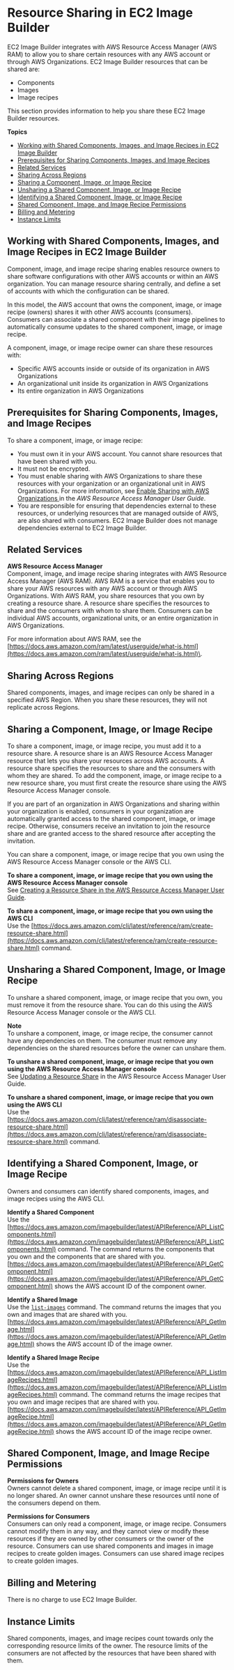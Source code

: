 # Resource Sharing in EC2 Image Builder<a name="image-builder-resource-sharing"></a>

EC2 Image Builder integrates with AWS Resource Access Manager \(AWS RAM\) to allow you to share certain resources with any AWS account or through AWS Organizations\. EC2 Image Builder resources that can be shared are:
+ Components
+ Images
+ Image recipes

This section provides information to help you share these EC2 Image Builder resources\. 

**Topics**
+ [Working with Shared Components, Images, and Image Recipes in EC2 Image Builder](#image-builder-working-shared-resources)
+ [Prerequisites for Sharing Components, Images, and Image Recipes](#image-builder-shared-resources-prereqs)
+ [Related Services](#image-builder-shared-resources-related-services)
+ [Sharing Across Regions](#image-builder-shared-resources-regions)
+ [Sharing a Component, Image, or Image Recipe](#image-builder-shared-resources-sharing)
+ [Unsharing a Shared Component, Image, or Image Recipe](#image-builder-shared-resources-unsharing)
+ [Identifying a Shared Component, Image, or Image Recipe](#image-builder-shared-resources-identifying)
+ [Shared Component, Image, and Image Recipe Permissions](#image-builder-shared-resources-permissions)
+ [Billing and Metering](#image-builder-shared-resources-billing)
+ [Instance Limits](#image-builder-shared-resources-limits)

## Working with Shared Components, Images, and Image Recipes in EC2 Image Builder<a name="image-builder-working-shared-resources"></a>

Component, image, and image recipe sharing enables resource owners to share software configurations with other AWS accounts or within an AWS organization\. You can manage resource sharing centrally, and define a set of accounts with which the configuration can be shared\. 

In this model, the AWS account that owns the component, image, or image recipe \(owners\) shares it with other AWS accounts \(consumers\)\. Consumers can associate a shared component with their image pipelines to automatically consume updates to the shared component, image, or image recipe\. 

A component, image, or image recipe owner can share these resources with:
+ Specific AWS accounts inside or outside of its organization in AWS Organizations
+ An organizational unit inside its organization in AWS Organizations
+ Its entire organization in AWS Organizations

## Prerequisites for Sharing Components, Images, and Image Recipes<a name="image-builder-shared-resources-prereqs"></a>

To share a component, image, or image recipe:
+ You must own it in your AWS account\. You cannot share resources that have been shared with you\. 
+ It must not be encrypted\. 
+ You must enable sharing with AWS Organizations to share these resources with your organization or an organizational unit in AWS Organizations\. For more information, see [Enable Sharing with AWS Organizations ](https://docs.aws.amazon.com/ram/latest/userguide/getting-started-sharing.html) in the *AWS Resource Access Manager User Guide*\.
+ You are responsible for ensuring that dependencies external to these resources, or underlying resources that are managed outside of AWS, are also shared with consumers\. EC2 Image Builder does not manage dependencies external to EC2 Image Builder\.

## Related Services<a name="image-builder-shared-resources-related-services"></a>

**AWS Resource Access Manager**  
Component, image, and image recipe sharing integrates with AWS Resource Access Manager \(AWS RAM\)\. AWS RAM is a service that enables you to share your AWS resources with any AWS account or through AWS Organizations\. With AWS RAM, you share resources that you own by creating a resource share\. A resource share specifies the resources to share and the consumers with whom to share them\. Consumers can be individual AWS accounts, organizational units, or an entire organization in AWS Organizations\.

For more information about AWS RAM, see the [https://docs.aws.amazon.com/ram/latest/userguide/what-is.html](https://docs.aws.amazon.com/ram/latest/userguide/what-is.html)\.

## Sharing Across Regions<a name="image-builder-shared-resources-regions"></a>

Shared components, images, and image recipes can only be shared in a specified AWS Region\. When you share these resources, they will not replicate across Regions\.

## Sharing a Component, Image, or Image Recipe<a name="image-builder-shared-resources-sharing"></a>

To share a component, image, or image recipe, you must add it to a resource share\. A resource share is an AWS Resource Access Manager resource that lets you share your resources across AWS accounts\. A resource share specifies the resources to share and the consumers with whom they are shared\. To add the component, image, or image recipe to a new resource share, you must first create the resource share using the AWS Resource Access Manager console\.

If you are part of an organization in AWS Organizations and sharing within your organization is enabled, consumers in your organization are automatically granted access to the shared component, image, or image recipe\. Otherwise, consumers receive an invitation to join the resource share and are granted access to the shared resource after accepting the invitation\.

You can share a component, image, or image recipe that you own using the AWS Resource Access Manager console or the AWS CLI\.

**To share a component, image, or image recipe that you own using the AWS Resource Access Manager console**  
See [Creating a Resource Share in the AWS Resource Access Manager User Guide](https://docs.aws.amazon.com/ram/latest/userguide/working-with-sharing.html#working-with-sharing-create)\.

**To share a component, image, or image recipe that you own using the AWS CLI**  
Use the [https://docs.aws.amazon.com/cli/latest/reference/ram/create-resource-share.html](https://docs.aws.amazon.com/cli/latest/reference/ram/create-resource-share.html) command\.

## Unsharing a Shared Component, Image, or Image Recipe<a name="image-builder-shared-resources-unsharing"></a>

To unshare a shared component, image, or image recipe that you own, you must remove it from the resource share\. You can do this using the AWS Resource Access Manager console or the AWS CLI\.

**Note**  
To unshare a component, image, or image recipe, the consumer cannot have any dependencies on them\. The consumer must remove any dependencies on the shared resources before the owner can unshare them\.

**To unshare a shared component, image, or image recipe that you own using the AWS Resource Access Manager console**  
See [Updating a Resource Share](https://docs.aws.amazon.com/ram/latest/userguide/working-with-sharing.html#working-with-sharing-update) in the AWS Resource Access Manager User Guide\.

**To unshare a shared component, image, or image recipe that you own using the AWS CLI**  
Use the [https://docs.aws.amazon.com/cli/latest/reference/ram/disassociate-resource-share.html](https://docs.aws.amazon.com/cli/latest/reference/ram/disassociate-resource-share.html) command\.

## Identifying a Shared Component, Image, or Image Recipe<a name="image-builder-shared-resources-identifying"></a>

Owners and consumers can identify shared components, images, and image recipes using the AWS CLI\.

**Identify a Shared Component**  
Use the [https://docs.aws.amazon.com/imagebuilder/latest/APIReference/API_ListComponents.html](https://docs.aws.amazon.com/imagebuilder/latest/APIReference/API_ListComponents.html) command\. The command returns the components that you own and the components that are shared with you\. [https://docs.aws.amazon.com/imagebuilder/latest/APIReference/API_GetComponent.html](https://docs.aws.amazon.com/imagebuilder/latest/APIReference/API_GetComponent.html) shows the AWS account ID of the component owner\. 

**Identify a Shared Image**  
Use the [ `list-images`](https://docs.aws.amazon.com/imagebuilder/latest/APIReference/API_ListImages.html) command\. The command returns the images that you own and images that are shared with you\. [https://docs.aws.amazon.com/imagebuilder/latest/APIReference/API_GetImage.html](https://docs.aws.amazon.com/imagebuilder/latest/APIReference/API_GetImage.html) shows the AWS account ID of the image owner\. 

**Identify a Shared Image Recipe**  
Use the [https://docs.aws.amazon.com/imagebuilder/latest/APIReference/API_ListImageRecipes.html](https://docs.aws.amazon.com/imagebuilder/latest/APIReference/API_ListImageRecipes.html) command\. The command returns the image recipes that you own and image recipes that are shared with you\. [https://docs.aws.amazon.com/imagebuilder/latest/APIReference/API_GetImageRecipe.html](https://docs.aws.amazon.com/imagebuilder/latest/APIReference/API_GetImageRecipe.html) shows the AWS account ID of the image recipe owner\. 

## Shared Component, Image, and Image Recipe Permissions<a name="image-builder-shared-resources-permissions"></a>

**Permissions for Owners**  
Owners cannot delete a shared component, image, or image recipe until it is no longer shared\. An owner cannot unshare these resources until none of the consumers depend on them\. 

**Permissions for Consumers**  
Consumers can only read a component, image, or image recipe\. Consumers cannot modify them in any way, and they cannot view or modify these resources if they are owned by other consumers or the owner of the resource\. Consumers can use shared components and images in image recipes to create golden images\. Consumers can use shared image recipes to create golden images\.

## Billing and Metering<a name="image-builder-shared-resources-billing"></a>

There is no charge to use EC2 Image Builder\. 

## Instance Limits<a name="image-builder-shared-resources-limits"></a>

Shared components, images, and image recipes count towards only the corresponding resource limits of the owner\. The resource limits of the consumers are not affected by the resources that have been shared with them\. 
